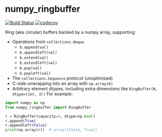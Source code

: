 # numpy_ringbuffer

[![Build Status](https://travis-ci.org/eric-wieser/numpy_ringbuffer.svg?branch=master)](https://travis-ci.org/eric-wieser/numpy_ringbuffer)
[![codecov](https://codecov.io/gh/eric-wieser/numpy_ringbuffer/branch/master/graph/badge.svg)](https://codecov.io/gh/eric-wieser/numpy_ringbuffer)

Ring (aka circular) buffers backed by a numpy array, supporting:

 * Operations from `collections.deque`
   * `b.append(val)`
   * `b.appendleft(val)`
   * `b.extend(val)`
   * `b.extendleft(val)`
   * `b.pop(val)`
   * `b.popleft(val)`
 * The `collections.Sequence` protocol (unoptimized)
 * C-side unwrapping into an array with `np.array(b)`
 * Arbitrary element dtypes, including extra dimensions like `RingBuffer(N, dtype=(int, 3))`
For example:

```python
import numpy as np
from numpy_ringbuffer import RingBuffer

r = RingBuffer(capacity=4, dtype=np.bool)
r.append(True)
r.appendleft(False)
print(np.array(r))  # array([False, True])
```